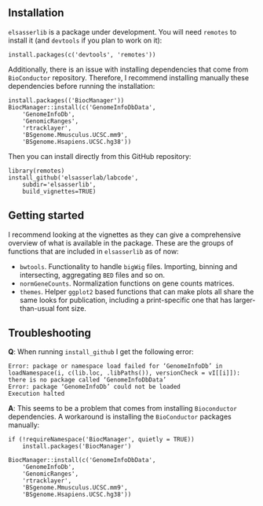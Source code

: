 ## Installation

`elsasserlib` is a package under development. You will need `remotes` to
install it (and `devtools` if you plan to work on it):

    install.packages(c('devtools', 'remotes'))
    
Additionally, there is an issue with installing dependencies that come from 
`BioConductor` repository. Therefore, I recommend installing manually these
dependencies before running the installation:

    install.packages(('BiocManager'))
    BiocManager::install(c('GenomeInfoDbData',
        'GenomeInfoDb',
        'GenomicRanges',
        'rtracklayer',
        'BSgenome.Mmusculus.UCSC.mm9',
        'BSgenome.Hsapiens.UCSC.hg38'))

Then you can install directly from this GitHub repository:

    library(remotes)
    install_github('elsasserlab/labcode',
        subdir='elsasserlib',
        build_vignettes=TRUE)

## Getting started

I recommend looking at the vignettes as they can give a comprehensive
overview of what is available in the package. These are the groups of
functions that are included in `elsasserlib` as of now:

- `bwtools`. Functionality to handle `bigWig` files. Importing, binning
    and intersecting, aggregating `BED` files and so on.
- `normGeneCounts`. Normalization functions on gene counts matrices.
- `themes`. Helper `ggplot2` based functions that can make plots all
    share the same looks for publication, including a print-specific
    one that has larger-than-usual font size.
    
## Troubleshooting

**Q**: When running `install_github` I get the following error:

    Error: package or namespace load failed for ‘GenomeInfoDb’ in loadNamespace(i, c(lib.loc, .libPaths()), versionCheck = vI[[i]]):
    there is no package called ‘GenomeInfoDbData’
    Error: package ‘GenomeInfoDb’ could not be loaded
    Execution halted
    
**A**: This seems to be a problem that comes from installing `Bioconductor`
dependencies. A workaround is installing the `BioConductor` packages manually: 

    if (!requireNamespace('BiocManager', quietly = TRUE))
        install.packages('BiocManager')

    BiocManager::install(c('GenomeInfoDbData',
        'GenomeInfoDb',
        'GenomicRanges',
        'rtracklayer',
        'BSgenome.Mmusculus.UCSC.mm9',
        'BSgenome.Hsapiens.UCSC.hg38'))
 

